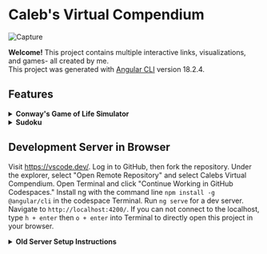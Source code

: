 # Caleb's Virtual Compendium

![Capture](https://github.com/user-attachments/assets/cfd1e056-73d0-43ef-9f3f-3c5924ba2b9e)

<strong>Welcome!</strong> This project contains multiple interactive links, visualizations, and games- all created by me.  
This project was generated with [Angular CLI](https://github.com/angular/angular-cli) version 18.2.4.

## Features

<details>
  <summary><strong>Conway's Game of Life Simulator</strong></summary>

## Conway's Simulation

![Capture](https://github.com/user-attachments/assets/6ccf45ca-c79d-4bd6-81b5-221c2aad75da)

Based off Cambridge mathematician John Conway's [Game of Life]([url](https://playgameoflife.com/)), this cellular automaton became widely known when it was mentioned in an article published by Scientific American in 1970. It consists of a grid of cells which, based on a few mathematical rules, can live, die or multiply. Depending on the initial conditions, the cells form various patterns throughout the course of the game.

The rules for each space: 
1. Each populated cell with one or no neighbors dies, as if by solitude.
2. Each populated cell with four or more neighbors dies, as if by overpopulation.
3. Each populated cell with two or three neighbors survives.
4. Each unpopulated cell with three neighbors becomes populated.
</details>

<details>
  <summary><strong>Sudoku</strong></summary>

## Classic Sudoku

![Capture](https://github.com/user-attachments/assets/80c2eaff-aa2c-40bc-bae8-3dde3732bb59)

A classic game of Sudoku, featuring the following:

- Interactive Sudoku board with keyboard and mouse support.
- "Check Answers" button with error highlighting.
- "Reveal Solution" toggle to view or hide the solution.
- Random puzzle generation with unique solutions.
- Difficulty selection (Easy/Medium/Hard).

Challenge yourself or practice your puzzle-solving skills!

</details>

## Development Server in Browser

Visit https://vscode.dev/. Log in to GitHub, then fork the repository. Under the explorer, select "Open Remote Repository" and select Calebs Virtual Compendium. Open Terminal and click "Continue Working in GitHub Codespaces." Install ng with the command line `npm install -g @angular/cli` in the codespace Terminal. Run `ng serve` for a dev server. Navigate to `http://localhost:4200/`. If you can not connect to the localhost, type `h + enter` then `o + enter` into Terminal to directly open this project in your browser.

<details>
  <summary><strong>Old Server Setup Instructions</strong></summary>
  
## Development Server

Run `ng serve` for a dev server. Navigate to `http://localhost:4200/`. The application will automatically reload if you change any of the source files.

## Code scaffolding

Run `ng generate component component-name` to generate a new component. You can also use `ng generate directive|pipe|service|class|guard|interface|enum|module`.

## Build

Run `ng build` to build the project. The build artifacts will be stored in the `dist/` directory.

## Running unit tests

Run `ng test` to execute the unit tests via [Karma](https://karma-runner.github.io).

## Running end-to-end tests

Run `ng e2e` to execute the end-to-end tests via a platform of your choice. To use this command, you need to first add a package that implements end-to-end testing capabilities.

## Further help with setup

To get more help on the Angular CLI use `ng help` or go check out the [Angular CLI Overview and Command Reference](https://angular.dev/tools/cli) page.

</details>



